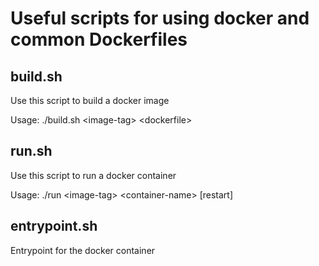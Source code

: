 # Useful scripts for using docker and common Dockerfiles

## build.sh
Use this script to build a docker image

Usage: ./build.sh \<image-tag> \<dockerfile>

## run.sh
Use this script to run a docker container

Usage: ./run \<image-tag> \<container-name> \[restart]

## entrypoint.sh
Entrypoint for the docker container
